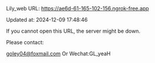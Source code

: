 Lily_web URL: https://ae6d-61-165-102-156.ngrok-free.app

Updated at: 2024-12-09 17:48:46

If you cannot open this URL, the server might be down.

Please contact: 

goley04@foxmail.com Or Wechat:GL_yeaH